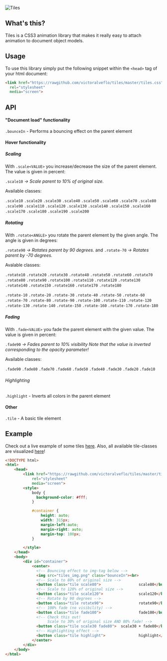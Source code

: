 ![Tiles](http://jambler.se/demos/tiles/tiles_img.png)

## What's this?
Tiles is a CSS3 animation library that makes it really easy to attach animation to document object models.
## Usage
To use this library simply put the following snippet within the `<head>` tag of your html document:
```html
<link href="https://rawgithub.com/victoralveflo/tiles/master/tiles.css" 
  rel="stylesheet" 
  media="screen">
```
## API
#### "Document load" functionality
`.bounceIn` - Performs a bouncing effect on the parent element
#### Hover functionality
##### Scaling
With `.scale<VALUE>` you increase/decrease the size of the parent element. The value is given in percent: 

`.scale10` *-> Scale parent to 10% of original size.*

Available classes:

`.scale10`
`.scale20`
`.scale30`
`.scale40`
`.scale50`
`.scale60`
`.scale70`
`.scale80`
`.scale90`
`.scale110`
`.scale120`
`.scale130`
`.scale140`
`.scale150`
`.scale160`
`.scale170`
`.scale180`
`.scale190`
`.scale200`
##### Rotating
With `.rotate<ANGLE>` you rotate the parent element by the given angle. The angle is given in degrees: 

`.rotate90` *-> Rotates parent by 90 degrees.* and `.rotate-70` *-> Rotates parent by -70 degrees.*

Avalable classes:


`.rotate10`
`.rotate20`
`.rotate30`
`.rotate40`
`.rotate50`
`.rotate60`
`.rotate70`
`.rotate80`
`.rotate90`
`.rotate100`
`.rotate110`
`.rotate120`
`.rotate130`
`.rotate140`
`.rotate150`
`.rotate160`
`.rotate170`
`.rotate180`
 
`.rotate-10`
`.rotate-20`
`.rotate-30`
`.rotate-40`
`.rotate-50`
`.rotate-60`
`.rotate-70`
`.rotate-80`
`.rotate-90`
`.rotate-100`
`.rotate-110`
`.rotate-120`
`.rotate-130`
`.rotate-140`
`.rotate-150`
`.rotate-160`
`.rotate-170`
`.rotate-180`

##### Fading
With `.fade<VALUE>` you fade the parent element with the given value. The value is given in percent: 

`.fade90` *-> Fades parent to 10% visibility*
*Note that the value is inverted corresponding to the opacity parameter!*

Available classes:

`.fade90`
`.fade80`
`.fade70`
`.fade60`
`.fade50`
`.fade40`
`.fade30`
`.fade20`
`.fade10`

###### Highlighting
`.highlight` - Inverts all colors in the parent element
#### Other
`.tile` - A basic tile element

## Example
Check out a live example of some tiles [here](http://jambler.se/demos/tiles/). Also, all available tile-classes are visualized [here](http://www.jambler.se/demos/tiles/demo.html)!
```html
<!DOCTYPE html>
<html>
	<head>
		<link href="https://rawgithub.com/victoralveflo/tiles/master/tiles.css" 
			rel="stylesheet" 
	  		media="screen">
	  	<style>
	  		body {
			  background-color: #fff;
			}

			#container {
				height: auto;
				width: 315px;
				margin-left:auto;
				margin-right: auto;
				margin-top: 100px;
			}

	  	</style>
	</head>
	<body>
		<div id="container">
			<center>
			  <!-- Bouncing effect to img-tag below -->
		  	  <img src="tiles_img.png" class="bounceIn"><br>
			  <!-- Scale to 80% of original size -->
			  <button class="tile scale80">					scale80</button>
			  <!-- Scale to 120% of original size -->
			  <button class="tile scale120">				scale120</button>
			  <!-- Rotate by 90 degrees -->
			  <button class="tile rotate90">				rotate90</button>
			  <!-- 100% fade (no visibility) -->
			  <button class="tile fade100">					fade100</button>
			  <!-- Check this out! 
				   Scale to 30% of original size AND 80% fade! -->
			  <button class="tile scale30 fade80">	scale30 + fade80</button>
			  <!-- Highlighting effect -->
			  <button class="tile highlight">				highlight</button>
			</center>
		</div>
	</body>
</html>
```
